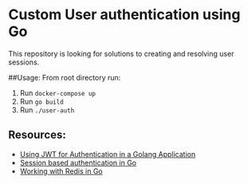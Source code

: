 # Custom User authentication using Go

This repository is looking for solutions to creating and resolving user sessions.

##Usage:
From root directory run:
1. Run `docker-compose up` 
2. Run `go build`
3. Run `./user-auth`

## Resources: 
* [Using JWT for Authentication in a Golang Application](https://learn.vonage.com/blog/2020/03/13/using-jwt-for-authentication-in-a-golang-application-dr/)
* [Session based authentication in Go](https://www.sohamkamani.com/golang/session-based-authentication/)
* [Working with Redis in Go](https://www.alexedwards.net/blog/working-with-redis)